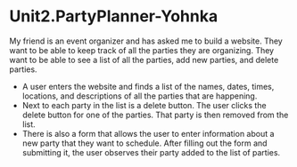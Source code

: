 # Unit2.PartyPlanner-Yohnka
My friend is an event organizer and has asked me to build a website. They want to be able to keep track of all the parties they are organizing. They want to be able to see a list of all the parties, add new parties, and delete parties.
*   A user enters the website and finds a list of the names, dates, times, locations, and descriptions of all the parties that are happening.
*   Next to each party in the list is a delete button. The user clicks the delete button for one of the parties. That party is then removed from the list.
*   There is also a form that allows the user to enter information about a new party that they want to schedule. After filling out the form and submitting it, the user observes their party added to the list of parties.